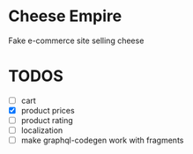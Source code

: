 # Cheese Empire

Fake e-commerce site selling cheese

# TODOS

- [ ] cart
- [x] product prices
- [ ] product rating
- [ ] localization
- [ ] make graphql-codegen work with fragments
